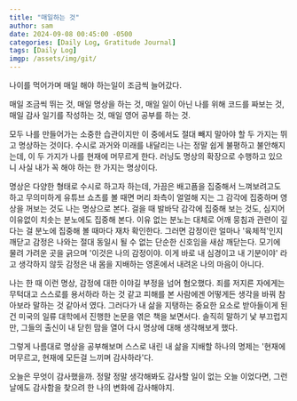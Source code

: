 ```yaml
---
title: "매일하는 것"
author: sam
date: 2024-09-08 00:45:00 -0500
categories: [Daily Log, Gratitude Journal]
tags: [Daily Log]
imgp: /assets/img/git/
---
```


나이를 먹어가며 매일 해야 하는일이 조금씩 늘어갔다.

매일 조금씩 뛰는 것, 매일 명상을 하는 것, 매일 일이 아닌 나를 위해 코드를 짜보는 것, 매일 감사 일기를 작성하는 것, 매일 영어 공부를 하는 것.

모두 나를 만들어가는 소중한 습관이지만 이 중에서도 절대 빼지 말아야 할 두 가지는 뛰고 명상하는 것이다. 수시로 과거와 미래를 내달리는 나는 정말 쉽게 불평하고 불안해지는데, 이 두 가지가 나를 현재에 머무르게 한다. 러닝도 명상의 확장으로 수행하고 있으니 사실 내가 꼭 해야 하는 한 가지는 명상이다. 

명상은 다양한 형태로 수시로 하고자 하는데, 가끔은 배고픔을 집중해서 느껴보려고도 하고 무의미하게 유튜브 쇼츠를 볼 때면 머리 좌측이 얼얼해 지는 그 감각에 집중하며 영상을 꺼보는 것도 나는 명상으로 본다. 걸을 때 발바닥 감각에 집중해 보는 것도, 심지어 이유없이 치솟는 분노에도 집중해 본다. 이유 없는 분노는 대체로 어깨 뭉침과 관련이 깊다는 걸 분노에 집중해 볼 때마다 재차 확인한다. 그러면 감정이란 얼마나 '육체적'인지 깨닫고 감정은 나와는 절대 동일시 될 수 없는 단순한 신호임을 새삼 깨닫는다. 모기에 물려 가려운 곳을 긁으며 '이것은 나의 감정이야. 이게 바로 내 심경이고 내 기분이야' 라고 생각하지 않듯 감정은 내 몸을 지배하는 영혼에서 내려온 나의 마음이 아니다. 

나는 한 때 이런 명상, 감정에 대한 이야길 부정을 넘어 혐오했다. 죄를 저지른 자에게는 무턱대고 스스로를 용서하라 하는 것 같고 피해를 본 사람에겐 어떻게든 생각을 바꿔 참아보라 말하는 것 같아서 였다. 그러다가 내 삶을 지탱하는 중요한 요소로 받아들이게 된 건 미국의 일류 대학에서 진행한 논문을 엮은 책을 보면서다. 솔직히 말하기 낯 부끄럽지만, 그들의 출신이 내 닫힌 맘을 열어 다시 명상에 대해 생각해보게 했다. 

그렇게 나름대로 명상을 공부해보며 스스로 내린 내 삶을 지배할 하나의 명제는 '현재에 머무르고, 현재에 모든걸 느끼며 감사하라'다.

오늘은 무엇이 감사했을까. 정말 정말 생각해봐도 감사할 일이 없는 오늘 이었다면, 그런 날에도 감사함을 찾으려 한 나의 변화에 감사해야지.
